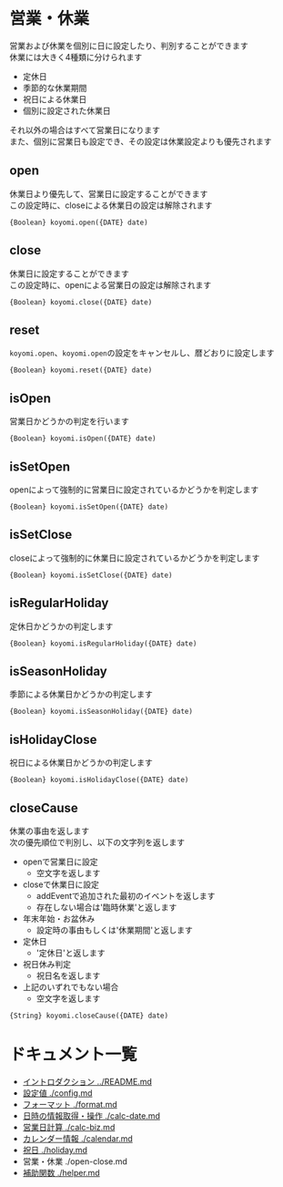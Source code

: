 # 営業・休業

営業および休業を個別に日に設定したり、判別することができます  
休業には大きく4種類に分けられます

  + 定休日
  + 季節的な休業期間
  + 祝日による休業日
  + 個別に設定された休業日

それ以外の場合はすべて営業日になります  
また、個別に営業日も設定でき、その設定は休業設定よりも優先されます 

## open

休業日より優先して、営業日に設定することができます  
この設定時に、closeによる休業日の設定は解除されます

`{Boolean} koyomi.open({DATE} date)`


## close

休業日に設定することができます  
この設定時に、openによる営業日の設定は解除されます

`{Boolean} koyomi.close({DATE} date)`


## reset

`koyomi.open`、`koyomi.open`の設定をキャンセルし、暦どおりに設定します

`{Boolean} koyomi.reset({DATE} date)`



## isOpen

営業日かどうかの判定を行います

`{Boolean} koyomi.isOpen({DATE} date)`


## isSetOpen

openによって強制的に営業日に設定されているかどうかを判定します

`{Boolean} koyomi.isSetOpen({DATE} date)`


## isSetClose

closeによって強制的に休業日に設定されているかどうかを判定します

`{Boolean} koyomi.isSetClose({DATE} date)`


## isRegularHoliday

定休日かどうかの判定します

`{Boolean} koyomi.isRegularHoliday({DATE} date)`


## isSeasonHoliday

季節による休業日かどうかの判定します

`{Boolean} koyomi.isSeasonHoliday({DATE} date)`


## isHolidayClose

祝日による休業日かどうかの判定します

`{Boolean} koyomi.isHolidayClose({DATE} date)`

## closeCause

休業の事由を返します  
次の優先順位で判別し、以下の文字列を返します

  * openで営業日に設定
      * 空文字を返します
  * closeで休業日に設定
      * addEventで追加された最初のイベントを返します
      * 存在しない場合は'臨時休業'と返します
  * 年末年始・お盆休み
      * 設定時の事由もしくは'休業期間'と返します
  * 定休日
      * '定休日'と返します
  * 祝日休み判定
      * 祝日名を返します
  * 上記のいずれでもない場合
      * 空文字を返します

`{String} koyomi.closeCause({DATE} date)`


# ドキュメント一覧

  + [イントロダクション ../README.md](../README.md)
  + [設定値 ./config.md](./config.md)
  + [フォーマット ./format.md](./format.md)
  + [日時の情報取得・操作 ./calc-date.md](./calc-date.md)
  + [営業日計算 ./calc-biz.md](./calc-biz.md)
  + [カレンダー情報 ./calendar.md](./calendar.md)
  + [祝日 ./holiday.md](./holiday.md)
  + 営業・休業 ./open-close.md
  + [補助関数 ./helper.md](./helper.md)
